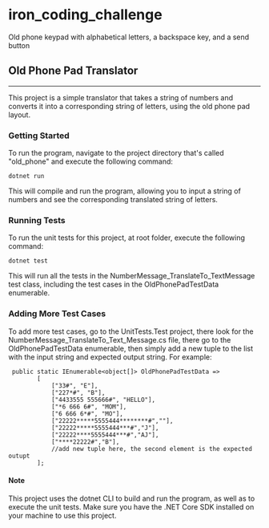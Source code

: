 # iron_coding_challenge

Old phone keypad with alphabetical letters, a backspace key, and a send button

## Old Phone Pad Translator

---

This project is a simple translator that takes a string of numbers and converts it into a corresponding string of letters, using the old phone pad layout.

### Getting Started

To run the program, navigate to the project directory that's called "old_phone" and execute the following command:

`dotnet run`

This will compile and run the program, allowing you to input a string of numbers and see the corresponding translated string of letters.

### Running Tests

To run the unit tests for this project, at root folder, execute the following command:

`dotnet test`

This will run all the tests in the NumberMessage_TranslateTo_TextMessage test class, including the test cases in the OldPhonePadTestData enumerable.

### Adding More Test Cases

To add more test cases, go to the UnitTests.Test project, there look for the NumberMessage_TranslateTo_Text_Message.cs file, there go to the OldPhonePadTestData enumerable, then simply add a new tuple to the list with the input string and expected output string. For example:

```
 public static IEnumerable<object[]> OldPhonePadTestData =>
        [
            ["33#", "E"],
            ["227*#", "B"],
            ["4433555 555666#", "HELLO"],
            ["*6 666 6#", "MOM"],
            ["6 666 6*#", "MO"],
            ["22222*****5555444********#",""],
            ["22222*****5555444***#","J"],
            ["22222****5555444***#","AJ"],
            ["****22222#","B"],
            //add new tuple here, the second element is the expected outupt
        ];
```

#### Note

This project uses the dotnet CLI to build and run the program, as well as to execute the unit tests. Make sure you have the .NET Core SDK installed on your machine to use this project.

